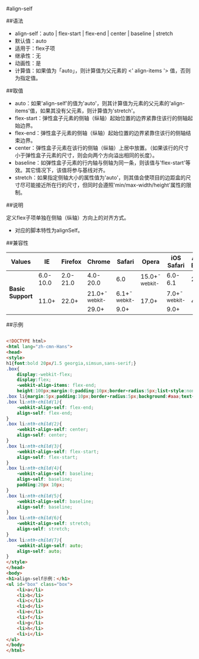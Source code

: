 #align-self

##语法

- align-self：auto | flex-start | flex-end | center | baseline | stretch
- 默认值：auto
- 适用于：flex子项
- 继承性：无
- 动画性：是
- 计算值：如果值为「auto」，则计算值为父元素的 &lt;' align-items '&gt; 值，否则为指定值。


##取值

- auto：如果'align-self'的值为'auto'，则其计算值为元素的父元素的'align-items'值，如果其没有父元素，则计算值为'stretch'。
- flex-start：弹性盒子元素的侧轴（纵轴）起始位置的边界紧靠住该行的侧轴起始边界。
- flex-end：弹性盒子元素的侧轴（纵轴）起始位置的边界紧靠住该行的侧轴结束边界。
- center：弹性盒子元素在该行的侧轴（纵轴）上居中放置。（如果该行的尺寸小于弹性盒子元素的尺寸，则会向两个方向溢出相同的长度）。
- baseline：如弹性盒子元素的行内轴与侧轴为同一条，则该值与'flex-start'等效。其它情况下，该值将参与基线对齐。
- stretch：如果指定侧轴大小的属性值为'auto'，则其值会使项目的边距盒的尺寸尽可能接近所在行的尺寸，但同时会遵照'min/max-width/height'属性的限制。


##说明

定义flex子项单独在侧轴（纵轴）方向上的对齐方式。

- 对应的脚本特性为alignSelf。


##兼容性


<table class="compatible">
<thead>
	<tr>
		<th>Values</th>
		<th>IE</th>
		<th>Firefox</th>
		<th>Chrome</th>
		<th>Safari</th>
		<th>Opera</th>
		<th>iOS Safari</th>
		<th>Android Browser</th>
		<th>Android Chrome</th>
	</tr>
</thead>
<tbody>
	<tr>
		<td rowspan="3"><strong>Basic Support</strong></td>
		<td class="unsupport">6.0-10.0</td>
		<td class="unsupport">2.0-21.0</td>
		<td class="unsupport">4.0-20.0</td>
		<td class="unsupport">6.0</td>
		<td class="support">15.0+<sup class="fix">-webkit-</sup></td>
		<td class="unsupport">6.0-6.1</td>
		<td class="unsupport">2.1-4.3</td>
		<td class="unsupport">18.0-19.0</td>
	</tr>
	<tr>
		<td class="support" rowspan="2">11.0+</td>
		<td class="support" rowspan="2">22.0+</td>
		<td class="support">21.0+<sup class="fix">-webkit-</sup></td>
		<td class="support">6.1+<sup class="fix">-webkit-</sup></td>
		<td class="support" rowspan="2">17.0+</td>
		<td class="support">7.0+<sup class="fix">-webkit-</sup></td>
		<td class="support" rowspan="2">4.4+</td>
		<td class="support">20.0+<sup class="fix">-webkit-</sup></td>
	</tr>
	<tr>
		<td class="support">29.0+</td>
		<td class="support">9.0+</td>
		<td class="support">9.0+</td>
		<td class="support">28.0+</td>
	</tr>
</tbody>
</table>




##示例

```html

<!DOCTYPE html>
<html lang="zh-cmn-Hans">
<head>
<style>
h1{font:bold 20px/1.5 georgia,simsun,sans-serif;}
.box{
	display:-webkit-flex;
	display:flex;
	-webkit-align-items: flex-end;
	height:100px;margin:0;padding:10px;border-radius:5px;list-style:none;background-color:#eee;}
.box li{margin:5px;padding:10px;border-radius:5px;background:#aaa;text-align:center;}
.box li:nth-child(1){
	-webkit-align-self: flex-end;
	align-self: flex-end;
}
.box li:nth-child(2){
	-webkit-align-self: center;
	align-self: center;
}
.box li:nth-child(3){
	-webkit-align-self: flex-start;
	align-self: flex-start;
}
.box li:nth-child(4){
	-webkit-align-self: baseline;
	align-self: baseline;
	padding:20px 10px;
}
.box li:nth-child(5){
	-webkit-align-self: baseline;
	align-self: baseline;
}
.box li:nth-child(6){
	-webkit-align-self: stretch;
	align-self: stretch;
}
.box li:nth-child(7){
	-webkit-align-self: auto;
	align-self: auto;
}
</style>
</head>
<body>
<h1>align-self示例：</h1>
<ul id="box" class="box">
	<li>a</li>
	<li>b</li>
	<li>c</li>
	<li>d</li>
	<li>e</li>
	<li>f</li>
	<li>g</li>
	<li>h</li>
	<li>i</li>
</ul>
</body>
</html>


```
